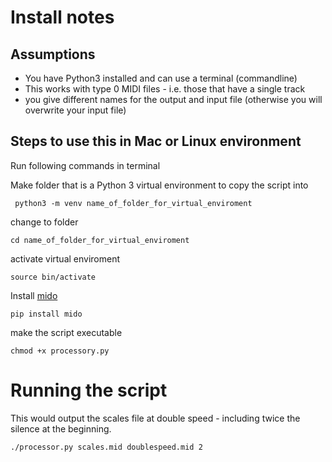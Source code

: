 # Install notes

## Assumptions
 * You have Python3 installed and can use a terminal (commandline) 
 * This works with type 0 MIDI files - i.e. those that have a single track
 * you give different names for the output and input file (otherwise you will overwrite your input file)
 


## Steps to use this in Mac or Linux environment
Run following commands in terminal

Make folder that is a Python 3 virtual environment to copy the script into

` python3 -m venv name_of_folder_for_virtual_enviroment`

change to folder

`cd name_of_folder_for_virtual_enviroment`

activate virtual enviroment

`source bin/activate`

Install [mido](https://mido.readthedocs.io/) 

`pip install mido`

make the script executable

`chmod +x processory.py`


# Running the script

This would output the scales file at double speed - including twice the silence at the beginning.

`./processor.py scales.mid doublespeed.mid 2`
